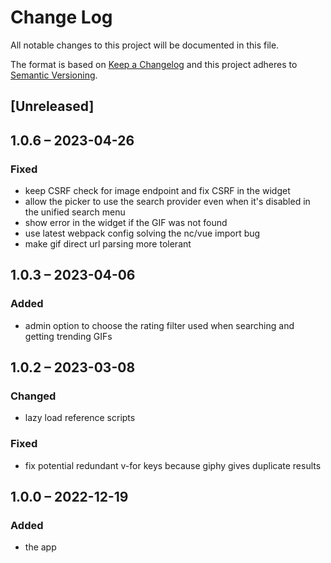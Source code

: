 # Change Log
All notable changes to this project will be documented in this file.

The format is based on [Keep a Changelog](http://keepachangelog.com/)
and this project adheres to [Semantic Versioning](http://semver.org/).

## [Unreleased]

## 1.0.6 – 2023-04-26
### Fixed
- keep CSRF check for image endpoint and fix CSRF in the widget
- allow the picker to use the search provider even when it's disabled in the unified search menu
- show error in the widget if the GIF was not found
- use latest webpack config solving the nc/vue import bug
- make gif direct url parsing more tolerant

## 1.0.3 – 2023-04-06
### Added
- admin option to choose the rating filter used when searching and getting trending GIFs

## 1.0.2 – 2023-03-08
### Changed
- lazy load reference scripts

### Fixed
- fix potential redundant v-for keys because giphy gives duplicate results

## 1.0.0 – 2022-12-19
### Added
* the app
